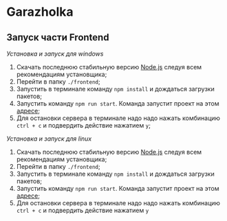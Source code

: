 # Garazholka

## Запуск части Frontend

*Установка и запуск для windows*

1. Скачать последнюю стабильную версию [Node.js](https://nodejs.org/en/download/prebuilt-installer) следуя всем рекомендациям установщика;
2. Перейти в папку `./frontend`;
3. Запустить в терминале команду `npm install` и дождаться загрузки пакетов;
4. Запустить команду `npm run start`. Команда запустит проект на этом [адресе](http://localhost:3000);
5. Для остановки сервера в терминале надо надо нажать комбинацию `ctrl + c` и подвердить действие нажатием `y`;

*Установка и запуск для linux*

1. Скачать последнюю стабильную версию [Node.js](https://nodejs.org/en/download/package-manager) следуя всем рекомендациям установщика;
2. Перейти в папку `./frontend`;
3. Запустить в терминале команду `npm install` и дождаться загрузки пакетов;
4. Запустить команду `npm run start`. Команда запустит проект на этом [адресе](http://localhost:3000);
5. Для остановки сервера в терминале надо надо нажать комбинацию `ctrl + c` и подвердить действие нажатием `y`
